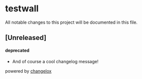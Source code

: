# testwall

All notable changes to this project will be documented in this file.

## [Unreleased]

#### deprecated

-   And of course a cool changelog message!





powered by [changelox](https://changelox.com)

